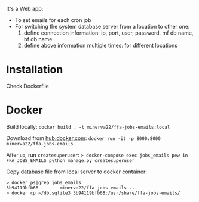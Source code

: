 
It's a Web app:
- To set emails for each cron job
- For switching the system database server from a location to other one:
	1. define connection information: ip, port, user, password, mf db name, bf db name
	2. define above information multiple times: for different locations


# Installation
Check Dockerfile

# Docker

Build locally: `docker build . -t minerva22/ffa-jobs-emails:local`

Download from [hub.docker.com](https://hub.docker.com/r/minerva22/ffa-jobs-emails/): `docker run -it -p 8000:8000 minerva22/ffa-jobs-emails`

After `up`, run `createsuperuser`: `> docker-compose exec jobs_emails pew in FFA_JOBS_EMAILS python manage.py createsuperuser`

Copy database file from local server to docker container:
```
> docker ps|grep jobs_emails
3b94119bfb68        minerva22/ffa-jobs-emails ...
> docker cp ~/db.sqlite3 3b94119bfb68:/usr/share/ffa-jobs-emails/
```



